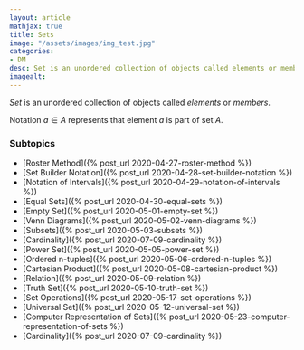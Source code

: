 ```yaml
---
layout: article
mathjax: true
title: Sets
image: "/assets/images/img_test.jpg"
categories:
- DM
desc: Set is an unordered collection of objects called elements or members. 
imagealt: 
---
```


*Set* is an unordered collection of objects called *elements* or *members*.

Notation $a \in A$ represents that element $a$ is part of set $A$.


































































































































































































































































































































































### Subtopics
- [Roster Method]({% post_url 2020-04-27-roster-method %})
- [Set Builder Notation]({% post_url 2020-04-28-set-builder-notation %})
- [Notation of Intervals]({% post_url 2020-04-29-notation-of-intervals %})
- [Equal Sets]({% post_url 2020-04-30-equal-sets %})
- [Empty Set]({% post_url 2020-05-01-empty-set %})
- [Venn Diagrams]({% post_url 2020-05-02-venn-diagrams %})
- [Subsets]({% post_url 2020-05-03-subsets %})
- [Cardinality]({% post_url 2020-07-09-cardinality %})
- [Power Set]({% post_url 2020-05-05-power-set %})
- [Ordered n-tuples]({% post_url 2020-05-06-ordered-n-tuples %})
- [Cartesian Product]({% post_url 2020-05-08-cartesian-product %})
- [Relation]({% post_url 2020-05-09-relation %})
- [Truth Set]({% post_url 2020-05-10-truth-set %})
- [Set Operations]({% post_url 2020-05-17-set-operations %})
- [Universal Set]({% post_url 2020-05-12-universal-set %})
- [Computer Representation of Sets]({% post_url 2020-05-23-computer-representation-of-sets %})
- [Cardinality]({% post_url 2020-07-09-cardinality %})
